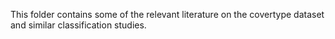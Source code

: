 This folder contains some of the relevant literature on the covertype dataset and similar classification studies.
